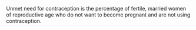 Unmet need for contraception is the percentage of fertile, married women of reproductive age who do not want to become pregnant and are not using contraception.
